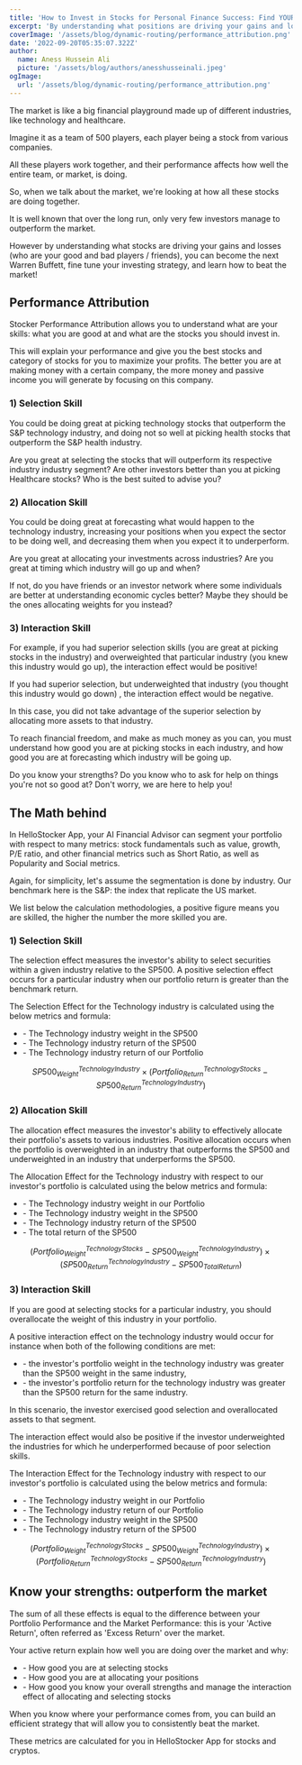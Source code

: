 ```yaml
---
title: 'How to Invest in Stocks for Personal Finance Success: Find YOUR Profitable Sectors and Strategies'
excerpt: 'By understanding what positions are driving your gains and losses, you can become the next Warren Buffett and learn how to beat the market.'
coverImage: '/assets/blog/dynamic-routing/performance_attribution.png'
date: '2022-09-20T05:35:07.322Z'
author:
  name: Aness Hussein Ali
  picture: '/assets/blog/authors/anesshusseinali.jpeg'
ogImage:
  url: '/assets/blog/dynamic-routing/performance_attribution.png'
---
```



The market is like a big financial playground made up of different industries, like technology and healthcare. 

Imagine it as a team of 500 players, each player being a stock from various companies. 

All these players work together, and their performance affects how well the entire team, or market, is doing. 

So, when we talk about the market, we're looking at how all these stocks are doing together.

It is well known that over the long run, only very few investors manage to outperform the market.

However by understanding what stocks are driving your gains and losses (who are your good and bad players / friends), you can become the next Warren Buffett, fine tune your investing strategy, and learn how to beat the market!

## **Performance Attribution**



Stocker Performance Attribution allows you to understand what are your skills: what you are good at and what are the stocks you should invest in.

This will explain your performance and give you the best stocks and category of stocks for you to maximize your profits. The better you are at making money with a certain company, the more money and passive income you will generate by focusing on this company. 

### **1) Selection Skill**

You could be doing great at picking technology stocks that outperform the S&P technology industry, and doing not so well at picking health stocks that outperform the S&P health industry.

Are you great at selecting the stocks that will outperform its respective industry industry segment? Are other investors better than you at picking Healthcare stocks? Who is the best suited to advise you?

### **2) Allocation Skill**

You could be doing great at forecasting what would happen to the technology industry, increasing your positions when you expect the sector to be doing well, and decreasing them when you expect it to underperform.

Are you great at allocating your investments across industries? Are you great at timing which industry will go up and when?

If not, do you have friends or an investor network where some individuals are better at understanding economic cycles better? Maybe they should be the ones allocating weights for you instead? 

### **3) Interaction Skill**

For example, if you had superior selection skills (you are great at picking stocks in the industry) and overweighted that particular industry (you knew this industry would go up), the interaction effect would be positive! 

If you had superior selection, but underweighted that industry (you thought this industry would go down) , the interaction effect would be negative.

In this case, you did not take advantage of the superior selection by allocating more assets to that industry. 

To reach financial freedom, and make as much money as you can, you must understand how good you are at picking stocks in each industry, and how good you are at forecasting which industry will be going up.

Do you know your strengths? Do you know who to ask for help on things you're not so good at? Don't worry, we are here to help you!


## **The Math behind**

In HelloStocker App, your AI Financial Advisor can segment your portfolio with respect to many metrics: stock fundamentals such as value, growth, P/E ratio, and other financial metrics such as Short Ratio, as well as Popularity and Social metrics.


Again, for simplicity, let's assume the segmentation is done by industry. Our benchmark here is the S&P: the index that replicate the US market.


We list below the calculation methodologies, a positive figure means you are skilled, the higher the number the more skilled you are.


### **1) Selection Skill**



The selection effect measures the investor's ability to select securities within a given
industry relative to the SP500. A positive selection effect occurs for a particular industry when our portfolio return is greater than the benchmark return.


The Selection Effect for the Technology industry is calculated using the below metrics and formula:



* \-  The Technology industry weight in the SP500
* \-  The Technology industry return of the SP500
* \-  The Technology industry return of our Portfolio

$$ {SP500_{Weight}}^{TechnologyIndustry} \times ({{Portfolio_{Return}}^{TechnologyStocks}} - {SP500_{Return}}^{TechnologyIndustry}) $$

### **2) Allocation Skill**


The allocation effect measures the investor's ability to effectively allocate their portfolio's assets to various industries.
Positive allocation occurs when the portfolio is overweighted in an industry that outperforms the SP500 and underweighted in
an industry that underperforms the SP500.


The Allocation Effect for the Technology industry with respect to our investor's portfolio is calculated using the below metrics and formula:



* \-  The Technology industry weight in our Portfolio
* \-  The Technology industry weight in the SP500
* \-  The Technology industry return of the SP500
* \-  The total return of the SP500

$$ ({{Portfolio_{Weight}}^{TechnologyStocks}} - {SP500_{Weight}}^{TechnologyIndustry}) \times  ({SP500_{Return}^{TechnologyIndustry}} - {SP500_{TotalReturn}}) $$  


### **3) Interaction Skill**


If you are good at selecting stocks for a particular industry, you should overallocate the weight of this industry in your portfolio.

A positive interaction effect on the technology industry would occur for instance when both of the following conditions are met:  

* \-  the investor's portfolio weight in the technology industry was greater than the SP500 weight in the same industry,
* \-  the investor's portfolio return for the technology industry was greater than the SP500 return for the same industry.

In this scenario, the investor exercised good selection and overallocated assets to that segment.

The interaction effect would also be positive if the investor underweighted the industries for which he underperformed because of poor selection skills.

The Interaction Effect for the Technology industry with respect to our investor's portfolio is calculated using the below metrics and formula:



* \-  The Technology industry weight in our Portfolio
* \-  The Technology industry return of our Portfolio
* \-  The Technology industry weight in the SP500
* \-  The Technology industry return of the SP500

$$ ({{Portfolio_{Weight}}^{TechnologyStocks}} - {SP500_{Weight}}^{TechnologyIndustry}) \times  ({Portfolio_{Return}^{TechnologyStocks}} - {SP500_{Return}^{TechnologyIndustry}}) $$       


## **Know your strengths: outperform the market**

The sum of all these effects is equal to the difference between your Portfolio Performance and the Market Performance: this is your 'Active Return', often referred as 'Excess Return' over the market.

Your active return explain how well you are doing over the market and why:

* \-  How good you are at selecting stocks
* \-  How good you are at allocating your positions
* \-  How good you know your overall strengths and manage the interaction effect of allocating and selecting stocks

When you know where your performance comes from, you can build an efficient strategy that will allow you to consistently beat the market.

These metrics are calculated for you in HelloStocker App for stocks and cryptos.







